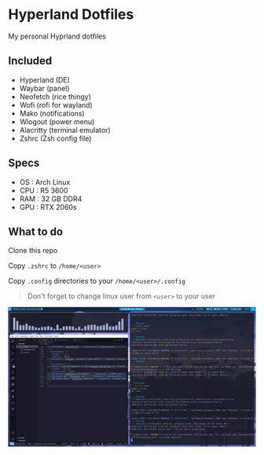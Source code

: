 # Hyperland Dotfiles

My personal Hyprland dotfiles

## Included

- Hyperland (DE)
- Waybar (panel)
- Neofetch (rice thingy)
- Wofi (rofi for wayland)
- Mako (notifications)
- Wlogout (power menu)
- Alacritty (terminal emulator)
- Zshrc (Zsh config file)

## Specs

- OS : Arch Linux
- CPU : R5 3600
- RAM : 32 GB DDR4
- GPU : RTX 2060s

## What to do

Clone this repo

Copy `.zshrc` to `/home/<user>`

Copy `.config` directories to your `/home/<user>/.config`

> Don't forget to change linux user from `<user>` to your user

<img src="/preview.png" alt="preview">
